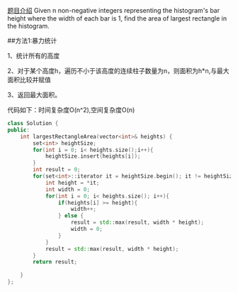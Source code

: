 [题目介绍](https://leetcode.com/problems/largest-rectangle-in-histogram/)
Given n non-negative integers representing the histogram's bar height where the width of each bar is 1, find the area of largest rectangle in the histogram.




  ##方法1:暴力统计

1、统计所有的高度

2、对于某个高度h，遍历不小于该高度的连续柱子数量为n，则面积为h*n,与最大面积比较并赋值

3、返回最大面积。

代码如下：时间复杂度O(n^2),空间复杂度O(n)

```c++
class Solution {
public:
    int largestRectangleArea(vector<int>& heights) {
        set<int> heightSize;
        for(int i = 0; i< heights.size();i++){
            heightSize.insert(heights[i]);
        }
        int result = 0;
        for(set<int>::iterator it = heightSize.begin(); it != heightSize.end(); it++){
            int height = *it;
            int width = 0;
            for(int i = 0; i< heights.size(); i++){
                if(heights[i] >= height){
                    width++;
                } else {
                    result = std::max(result, width * height);
                    width = 0;
                }
            }
            result = std::max(result, width * height);
        }
        return result;
        
    }
};
```

